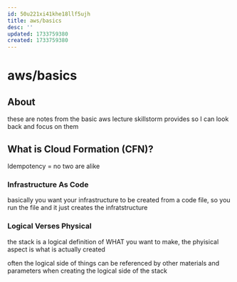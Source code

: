 ```yaml
---
id: 50u221xi41khe18llf5ujh
title: aws/basics
desc: ''
updated: 1733759380
created: 1733759380
---
```

# aws/basics

## About

these are notes from the basic aws lecture skillstorm provides
so I can look back and focus on them

## What is Cloud Formation (CFN)?

Idempotency = no two are alike

### Infrastructure As Code

basically you want your infrastructure to be
created from a code file, so you run the file and
it just creates the infratstructure




### Logical Verses Physical

the stack is a logical definition of WHAT you want to make,
the phyisical aspect is what is actually created

often the logical side of things can be referenced by other materials
and parameters when creating the logical side of the stack


